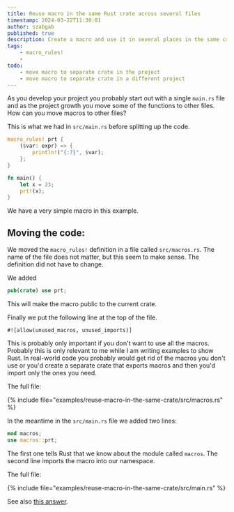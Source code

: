 ```yaml
---
title: Reuse macro in the same Rust crate across several files
timestamp: 2024-03-22T11:30:01
author: szabgab
published: true
description: Create a macro and use it in several places in the same crate.
tags:
    - macro_rules!
    -
todo:
    - move macro to separate crate in the project
    - move macro to separate crate in a different project
---
```


As you develop your project you probably start out with a single `main.rs` file and as the project growth you move some of the functions to other files.
How can you move macros to other files?

This is what we had in `src/main.rs` before splitting up the code.

```rust
macro_rules! prt {
    ($var: expr) => {
        println!("{:?}", $var);
    };
}

fn main() {
    let x = 23;
    prt!(x);
}
```

We have a very simple macro in this example.

## Moving the code:

We moved the `macro_rules!` definition in a file called `src/macros.rs`. The name of the file does not matter, but this seem to make sense.
The definition did not have to change.

We added

```rust
pub(crate) use prt;
```

This will make the macro public to the current crate.

Finally we put the following line at the top of the file.

```
#![allow(unused_macros, unused_imports)]
```

This is probably only important if you don't want to use all the macros. Probably this is only relevant to me while I am writing examples
to show Rust. In real-world code you probably would get rid of the macros you don't use or you'd create a separate crate that exports
macros and then you'd import only the ones you need.

The full file:

{% include file="examples/reuse-macro-in-the-same-crate/src/macros.rs" %}


In the meantime in the `src/main.rs` file we added two lines:


```rust
mod macros;
use macros::prt;
```

The first one tells Rust that we know about the module called `macros`. The second line imports the macro into our namespace.

The full file:

{% include file="examples/reuse-macro-in-the-same-crate/src/main.rs" %}


See also [this answer](https://stackoverflow.com/questions/26731243/how-do-i-use-a-macro-across-module-files).
